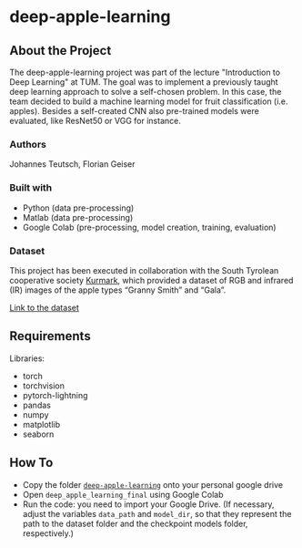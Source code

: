 # deep-apple-learning

## About the Project

The deep-apple-learning project was part of the lecture "Introduction to Deep Learning" at TUM.
The goal was to implement a previously taught deep learning approach to solve a self-chosen problem.
In this case, the team decided to build a machine learning model for fruit classification (i.e. apples).
Besides a self-created CNN also pre-trained models were evaluated, like ResNet50 or VGG for instance.

### Authors

Johannes Teutsch, Florian Geiser

### Built with

- Python (data pre-processing)
- Matlab (data pre-processing)
- Google Colab (pre-processing, model creation, training, evaluation)

### Dataset

This project has been executed in collaboration with the South Tyrolean cooperative society [Kurmark](https://www.vog.it/en/cooperatives/coop-kurmark-unifrut?id=317), which provided a dataset of RGB and infrared (IR) images of the apple types “Granny Smith” and “Gala”.

[Link to the dataset](https://drive.google.com/drive/folders/1A0JZW5RrBpWRXLivHhvMimV1tUJDOhLh?usp=sharing)

## Requirements

Libraries:

* torch
* torchvision
* pytorch-lightning
* pandas
* numpy
* matplotlib
* seaborn

## How To

* Copy the folder [``deep-apple-learning``](https://drive.google.com/drive/folders/1A0JZW5RrBpWRXLivHhvMimV1tUJDOhLh?usp=sharing) onto your personal google drive
* Open ``deep_apple_learning_final`` using Google Colab
* Run the code: you need to import your Google Drive.
 (If necessary, adjust the variables ``data_path`` and ``model_dir``, so that they represent the path to the dataset folder and the checkpoint models folder, respectively.)
